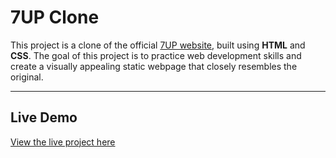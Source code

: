 # **7UP Clone**

This project is a clone of the official [7UP website](https://www.7up.com/en), built using **HTML** and **CSS**. The goal of this project is to practice web development skills and create a visually appealing static webpage that closely resembles the original.

---

## **Live Demo**
[View the live project here](https://nishaaaaal.github.io/7up-Clone/)

